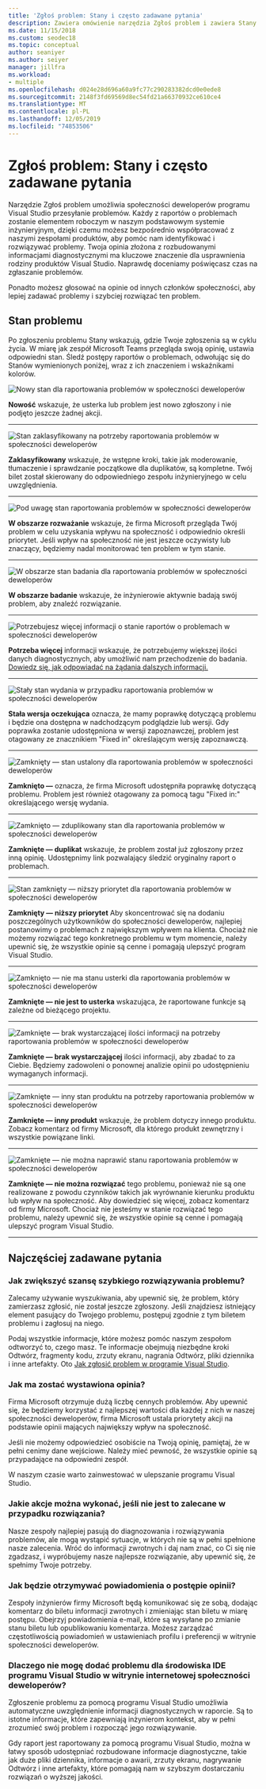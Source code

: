 ```yaml
---
title: 'Zgłoś problem: Stany i często zadawane pytania'
description: Zawiera omówienie narzędzia Zgłoś problem i zawiera Stany i definicje problemów
ms.date: 11/15/2018
ms.custom: seodec18
ms.topic: conceptual
author: seaniyer
ms.author: seiyer
manager: jillfra
ms.workload:
- multiple
ms.openlocfilehash: d024e28d696a60a9fc77c290283382dcd0e0ede8
ms.sourcegitcommit: 2148f3fd69569d8ec54fd21a66370932ce610ce4
ms.translationtype: MT
ms.contentlocale: pl-PL
ms.lasthandoff: 12/05/2019
ms.locfileid: "74853506"
---
```

# <a name="report-a-problem-states-and-faq"></a>Zgłoś problem: Stany i często zadawane pytania

Narzędzie Zgłoś problem umożliwia społeczności deweloperów programu Visual Studio przesyłanie problemów. Każdy z raportów o problemach zostanie elementem roboczym w naszym podstawowym systemie inżynieryjnym, dzięki czemu możesz bezpośrednio współpracować z naszymi zespołami produktów, aby pomóc nam identyfikować i rozwiązywać problemy. Twoja opinia złożona z rozbudowanymi informacjami diagnostycznymi ma kluczowe znaczenie dla usprawnienia rodziny produktów Visual Studio. Naprawdę doceniamy poświęcasz czas na zgłaszanie problemów.

Ponadto możesz głosować na opinie od innych członków społeczności, aby lepiej zadawać problemy i szybciej rozwiązać ten problem.

## <a name="problem-status"></a>Stan problemu

Po zgłoszeniu problemu Stany wskazują, gdzie Twoje zgłoszenia są w cyklu życia. W miarę jak zespół Microsoft Teams przegląda swoją opinię, ustawia odpowiedni stan.  Śledź postępy raportów o problemach, odwołując się do Stanów wymienionych poniżej, wraz z ich znaczeniem i wskaźnikami kolorów.

![Nowy stan dla raportowania problemów w społeczności deweloperów](../ide/media/ProblemStates/New.jpg)

**Nowość** wskazuje, że usterka lub problem jest nowo zgłoszony i nie podjęto jeszcze żadnej akcji.

- - -

![Stan zaklasyfikowany na potrzeby raportowania problemów w społeczności deweloperów](../ide/media/ProblemStates/Triaged.jpg)

**Zaklasyfikowany** wskazuje, że wstępne kroki, takie jak moderowanie, tłumaczenie i sprawdzanie początkowe dla duplikatów, są kompletne. Twój bilet został skierowany do odpowiedniego zespołu inżynieryjnego w celu uwzględnienia.

- - -

![Pod uwagę stan raportowania problemów w społeczności deweloperów](../ide/media/ProblemStates/UnderConsideration.jpg)

**W obszarze rozważanie** wskazuje, że firma Microsoft przegląda Twój problem w celu uzyskania wpływu na społeczność i odpowiednio określi priorytet. Jeśli wpływ na społeczność nie jest jeszcze oczywisty lub znaczący, będziemy nadal monitorować ten problem w tym stanie.

- - -

![W obszarze stan badania dla raportowania problemów w społeczności deweloperów](../ide/media/ProblemStates/UnderInvestigation.jpg)

**W obszarze badanie** wskazuje, że inżynierowie aktywnie badają swój problem, aby znaleźć rozwiązanie.

- - -

![Potrzebujesz więcej informacji o stanie raportów o problemach w społeczności deweloperów](../ide/media/ProblemStates/NeedMoreInfo.jpg)

**Potrzeba więcej** informacji wskazuje, że potrzebujemy większej ilości danych diagnostycznych, aby umożliwić nam przechodzenie do badania.  [Dowiedz się, jak odpowiadać na żądania dalszych informacji.](./how-to-report-a-problem-with-visual-studio.md#when-further-information-is-needed-need-more-info)

- - -

![Stały stan wydania w przypadku raportowania problemów w społeczności deweloperów](../ide/media/ProblemStates/FixedPendingRelease.jpg)

**Stała wersja oczekująca** oznacza, że mamy poprawkę dotyczącą problemu i będzie ona dostępna w nadchodzącym podglądzie lub wersji.  Gdy poprawka zostanie udostępniona w wersji zapoznawczej, problem jest otagowany ze znacznikiem "Fixed in" określającym wersję zapoznawczą.

- - -

![Zamknięty — stan ustalony dla raportowania problemów w społeczności deweloperów](../ide/media/ProblemStates/ClosedFixed.jpg)

**Zamknięto —** oznacza, że firma Microsoft udostępniła poprawkę dotyczącą problemu. Problem jest również otagowany za pomocą tagu "Fixed in:" określającego wersję wydania.

- - -

![Zamknięto — zduplikowany stan dla raportowania problemów w społeczności deweloperów](../ide/media/ProblemStates/ClosedDuplicate.jpg)

**Zamknięte — duplikat** wskazuje, że problem został już zgłoszony przez inną opinię. Udostępnimy link pozwalający śledzić oryginalny raport o problemach.

- - -

![Stan zamknięty — niższy priorytet dla raportowania problemów w społeczności deweloperów](../ide/media/ProblemStates/ClosedLowerPriority.jpg)

**Zamknięty — niższy priorytet** Aby skoncentrować się na dodaniu poszczególnych użytkowników do społeczności deweloperów, najlepiej postanowimy o problemach z największym wpływem na klienta. Chociaż nie możemy rozwiązać tego konkretnego problemu w tym momencie, należy upewnić się, że wszystkie opinie są cenne i pomagają ulepszyć program Visual Studio.

- - -

![Zamknięto — nie ma stanu usterki dla raportowania problemów w społeczności deweloperów](../ide/media/ProblemStates/ClosedNotABug.jpg)

**Zamknięte — nie jest to usterka** wskazująca, że raportowane funkcje są zależne od bieżącego projektu.

- - -

![Zamknięte — brak wystarczającej ilości informacji na potrzeby raportowania problemów w społeczności deweloperów](../ide/media/ProblemStates/ClosedNotEnoughInfo.jpg)

**Zamknięte — brak wystarczającej** ilości informacji, aby zbadać to za Ciebie. Będziemy zadowoleni o ponownej analizie opinii po udostępnieniu wymaganych informacji.

- - -

![Zamknięte — inny stan produktu na potrzeby raportowania problemów w społeczności deweloperów](../ide/media/ProblemStates/ClosedOtherProduct.jpg)

**Zamknięte — inny produkt** wskazuje, że problem dotyczy innego produktu. Zobacz komentarz od firmy Microsoft, dla którego produkt zewnętrzny i wszystkie powiązane linki.

- - -

![Zamknięte — nie można naprawić stanu raportowania problemów w społeczności deweloperów](../ide/media/ProblemStates/ClosedWontFix.jpg)

**Zamknięte — nie można rozwiązać** tego problemu, ponieważ nie są one realizowane z powodu czynników takich jak wyrównanie kierunku produktu lub wpływ na społeczność. Aby dowiedzieć się więcej, zobacz komentarz od firmy Microsoft.  Chociaż nie jesteśmy w stanie rozwiązać tego problemu, należy upewnić się, że wszystkie opinie są cenne i pomagają ulepszyć program Visual Studio.

- - -

## <a name="faq"></a>Najczęściej zadawane pytania

### <a name="how-can-i-increase-the-chance-of-my-problem-getting-resolved-quickly"></a>Jak zwiększyć szansę szybkiego rozwiązywania problemu?

Zalecamy używanie wyszukiwania, aby upewnić się, że problem, który zamierzasz zgłosić, nie został jeszcze zgłoszony. Jeśli znajdziesz istniejący element pasujący do Twojego problemu, postępuj zgodnie z tym biletem problemu i zagłosuj na niego.

Podaj wszystkie informacje, które możesz pomóc naszym zespołom odtworzyć to, czego masz.  Te informacje obejmują niezbędne kroki Odtwórz, fragmenty kodu, zrzuty ekranu, nagrania Odtwórz, pliki dziennika i inne artefakty.  Oto [Jak zgłosić problem w programie Visual Studio](./how-to-report-a-problem-with-visual-studio.md).

### <a name="how-is-my-feedback-prioritized"></a>Jak ma zostać wystawiona opinia?

Firma Microsoft otrzymuje dużą liczbę cennych problemów. Aby upewnić się, że będziemy korzystać z najlepszej wartości dla każdej z nich w naszej społeczności deweloperów, firma Microsoft ustala priorytety akcji na podstawie opinii mających największy wpływ na społeczność.

Jeśli nie możemy odpowiedzieć osobiście na Twoją opinię, pamiętaj, że w pełni cenimy dane wejściowe. Należy mieć pewność, że wszystkie opinie są przypadające na odpowiedni zespół.

W naszym czasie warto zainwestować w ulepszanie programu Visual Studio.

### <a name="what-actions-can-i-take-if-im-not-satisfied-with-the-resolution"></a>Jakie akcje można wykonać, jeśli nie jest to zalecane w przypadku rozwiązania?

Nasze zespoły najlepiej pasują do diagnozowania i rozwiązywania problemów, ale mogą wystąpić sytuacje, w których nie są w pełni spełnione nasze zalecenia. Wróć do informacji zwrotnych i daj nam znać, co Ci się nie zgadzasz, i wypróbujemy nasze najlepsze rozwiązanie, aby upewnić się, że spełnimy Twoje potrzeby.

### <a name="how-will-i-get-notified-of-progress-on-my-feedback"></a>Jak będzie otrzymywać powiadomienia o postępie opinii?

Zespoły inżynierów firmy Microsoft będą komunikować się ze sobą, dodając komentarz do biletu informacji zwrotnych i zmieniając stan biletu w miarę postępu. Obejrzyj powiadomienia e-mail, które są wysyłane po zmianie stanu biletu lub opublikowaniu komentarza.  Możesz zarządzać częstotliwością powiadomień w ustawieniach profilu i preferencji w witrynie społeczności deweloperów.

### <a name="why-cant-i-add-a-problem-for-visual-studio-ide-on-the-developer-community-website"></a>Dlaczego nie mogę dodać problemu dla środowiska IDE programu Visual Studio w witrynie internetowej społeczności deweloperów?

Zgłoszenie problemu za pomocą programu Visual Studio umożliwia automatyczne uwzględnienie informacji diagnostycznych w raporcie. Są to istotne informacje, które zapewniają inżynierom kontekst, aby w pełni zrozumieć swój problem i rozpocząć jego rozwiązywanie.

Gdy raport jest raportowany za pomocą programu Visual Studio, można w łatwy sposób udostępniać rozbudowane informacje diagnostyczne, takie jak duże pliki dziennika, informacje o awarii, zrzuty ekranu, nagrywanie Odtwórz i inne artefakty, które pomagają nam w szybszym dostarczaniu rozwiązań o wyższej jakości.

